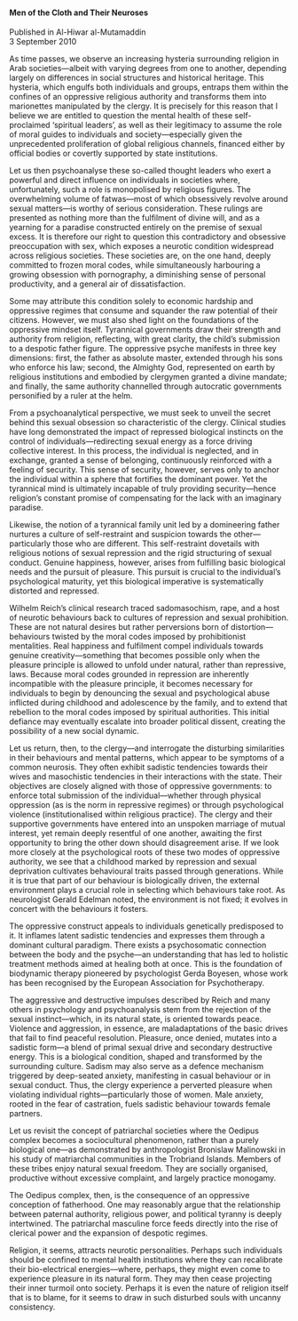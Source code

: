 <h4>Men of the Cloth and Their Neuroses</h4>

Published in Al-Hiwar al-Mutamaddin
<br>
3 September 2010

As time passes, we observe an increasing hysteria surrounding religion in Arab societies—albeit with varying degrees from one to another, depending largely on differences in social structures and historical heritage. This hysteria, which engulfs both individuals and groups, entraps them within the confines of an oppressive religious authority and transforms them into marionettes manipulated by the clergy. It is precisely for this reason that I believe we are entitled to question the mental health of these self-proclaimed ‘spiritual leaders’, as well as their legitimacy to assume the role of moral guides to individuals and society—especially given the unprecedented proliferation of global religious channels, financed either by official bodies or covertly supported by state institutions.

Let us then psychoanalyse these so-called thought leaders who exert a powerful and direct influence on individuals in societies where, unfortunately, such a role is monopolised by religious figures. The overwhelming volume of fatwas—most of which obsessively revolve around sexual matters—is worthy of serious consideration. These rulings are presented as nothing more than the fulfilment of divine will, and as a yearning for a paradise constructed entirely on the premise of sexual excess. It is therefore our right to question this contradictory and obsessive preoccupation with sex, which exposes a neurotic condition widespread across religious societies. These societies are, on the one hand, deeply committed to frozen moral codes, while simultaneously harbouring a growing obsession with pornography, a diminishing sense of personal productivity, and a general air of dissatisfaction.

Some may attribute this condition solely to economic hardship and oppressive regimes that consume and squander the raw potential of their citizens. However, we must also shed light on the foundations of the oppressive mindset itself. Tyrannical governments draw their strength and authority from religion, reflecting, with great clarity, the child’s submission to a despotic father figure. The oppressive psyche manifests in three key dimensions: first, the father as absolute master, extended through his sons who enforce his law; second, the Almighty God, represented on earth by religious institutions and embodied by clergymen granted a divine mandate; and finally, the same authority channelled through autocratic governments personified by a ruler at the helm.

From a psychoanalytical perspective, we must seek to unveil the secret behind this sexual obsession so characteristic of the clergy. Clinical studies have long demonstrated the impact of repressed biological instincts on the control of individuals—redirecting sexual energy as a force driving collective interest. In this process, the individual is neglected, and in exchange, granted a sense of belonging, continuously reinforced with a feeling of security. This sense of security, however, serves only to anchor the individual within a sphere that fortifies the dominant power. Yet the tyrannical mind is ultimately incapable of truly providing security—hence religion’s constant promise of compensating for the lack with an imaginary paradise.

Likewise, the notion of a tyrannical family unit led by a domineering father nurtures a culture of self-restraint and suspicion towards the other—particularly those who are different. This self-restraint dovetails with religious notions of sexual repression and the rigid structuring of sexual conduct. Genuine happiness, however, arises from fulfilling basic biological needs and the pursuit of pleasure. This pursuit is crucial to the individual’s psychological maturity, yet this biological imperative is systematically distorted and repressed.

Wilhelm Reich’s clinical research traced sadomasochism, rape, and a host of neurotic behaviours back to cultures of repression and sexual prohibition. These are not natural desires but rather perversions born of distortion—behaviours twisted by the moral codes imposed by prohibitionist mentalities. Real happiness and fulfilment compel individuals towards genuine creativity—something that becomes possible only when the pleasure principle is allowed to unfold under natural, rather than repressive, laws. Because moral codes grounded in repression are inherently incompatible with the pleasure principle, it becomes necessary for individuals to begin by denouncing the sexual and psychological abuse inflicted during childhood and adolescence by the family, and to extend that rebellion to the moral codes imposed by spiritual authorities. This initial defiance may eventually escalate into broader political dissent, creating the possibility of a new social dynamic.

Let us return, then, to the clergy—and interrogate the disturbing similarities in their behaviours and mental patterns, which appear to be symptoms of a common neurosis. They often exhibit sadistic tendencies towards their wives and masochistic tendencies in their interactions with the state. Their objectives are closely aligned with those of oppressive governments: to enforce total submission of the individual—whether through physical oppression (as is the norm in repressive regimes) or through psychological violence (institutionalised within religious practice). The clergy and their supportive governments have entered into an unspoken marriage of mutual interest, yet remain deeply resentful of one another, awaiting the first opportunity to bring the other down should disagreement arise. If we look more closely at the psychological roots of these two modes of oppressive authority, we see that a childhood marked by repression and sexual deprivation cultivates behavioural traits passed through generations. While it is true that part of our behaviour is biologically driven, the external environment plays a crucial role in selecting which behaviours take root. As neurologist Gerald Edelman noted, the environment is not fixed; it evolves in concert with the behaviours it fosters.

The oppressive construct appeals to individuals genetically predisposed to it. It inflames latent sadistic tendencies and expresses them through a dominant cultural paradigm. There exists a psychosomatic connection between the body and the psyche—an understanding that has led to holistic treatment methods aimed at healing both at once. This is the foundation of biodynamic therapy pioneered by psychologist Gerda Boyesen, whose work has been recognised by the European Association for Psychotherapy.

The aggressive and destructive impulses described by Reich and many others in psychology and psychoanalysis stem from the rejection of the sexual instinct—which, in its natural state, is oriented towards peace. Violence and aggression, in essence, are maladaptations of the basic drives that fail to find peaceful resolution. Pleasure, once denied, mutates into a sadistic form—a blend of primal sexual drive and secondary destructive energy. This is a biological condition, shaped and transformed by the surrounding culture. Sadism may also serve as a defence mechanism triggered by deep-seated anxiety, manifesting in casual behaviour or in sexual conduct. Thus, the clergy experience a perverted pleasure when violating individual rights—particularly those of women. Male anxiety, rooted in the fear of castration, fuels sadistic behaviour towards female partners.

Let us revisit the concept of patriarchal societies where the Oedipus complex becomes a sociocultural phenomenon, rather than a purely biological one—as demonstrated by anthropologist Bronislaw Malinowski in his study of matriarchal communities in the Trobriand Islands. Members of these tribes enjoy natural sexual freedom. They are socially organised, productive without excessive complaint, and largely practice monogamy.

The Oedipus complex, then, is the consequence of an oppressive conception of fatherhood. One may reasonably argue that the relationship between paternal authority, religious power, and political tyranny is deeply intertwined. The patriarchal masculine force feeds directly into the rise of clerical power and the expansion of despotic regimes.

Religion, it seems, attracts neurotic personalities. Perhaps such individuals should be confined to mental health institutions where they can recalibrate their bio-electrical energies—where, perhaps, they might even come to experience pleasure in its natural form. They may then cease projecting their inner turmoil onto society. Perhaps it is even the nature of religion itself that is to blame, for it seems to draw in such disturbed souls with uncanny consistency.